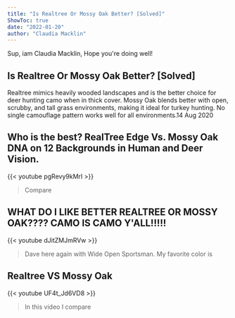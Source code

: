```yaml
---
title: "Is Realtree Or Mossy Oak Better? [Solved]"
ShowToc: true 
date: "2022-01-20"
author: "Claudia Macklin" 
---
```


Sup, iam Claudia Macklin, Hope you're doing well!
## Is Realtree Or Mossy Oak Better? [Solved]
Realtree mimics heavily wooded landscapes and is the better choice for deer hunting camo when in thick cover. Mossy Oak blends better with open, scrubby, and tall grass environments, making it ideal for turkey hunting. No single camouflage pattern works well for all environments.14 Aug 2020

## Who is the best? RealTree Edge Vs. Mossy Oak DNA on 12 Backgrounds in Human and Deer Vision.
{{< youtube pgRevy9kMrI >}}
>Compare 

## WHAT DO I LIKE BETTER REALTREE OR MOSSY OAK???? CAMO IS CAMO Y'ALL!!!!!
{{< youtube dJitZMJmRVw >}}
>Dave here again with Wide Open Sportsman. My favorite color is 

## Realtree VS Mossy Oak
{{< youtube UF4t_Jd6VD8 >}}
>In this video I compare 

